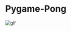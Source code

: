 # Pygame-Pong
![gif](https://github.com/alexobrien20/Pygame-Pong/blob/master/Animated%20GIF-source.gif)
